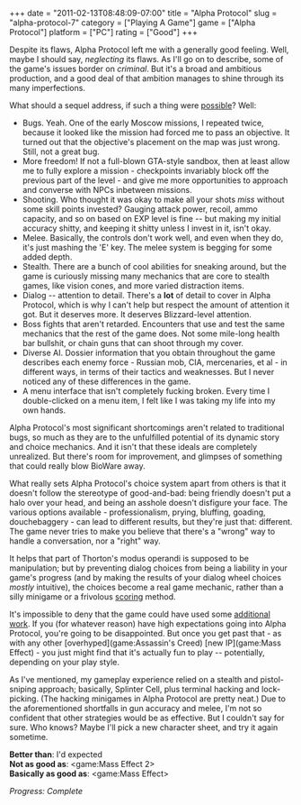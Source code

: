 +++
date = "2011-02-13T08:48:09-07:00"
title = "Alpha Protocol"
slug = "alpha-protocol-7"
category = ["Playing A Game"]
game = ["Alpha Protocol"]
platform = ["PC"]
rating = ["Good"]
+++

Despite its flaws, Alpha Protocol left me with a generally good feeling.  Well, maybe I should say, <i>neglecting</i> its flaws.  As I'll go on to describe, some of the game's issues border on <i>criminal</i>.  But it's a broad and ambitious production, and a good deal of that ambition manages to shine through its many imperfections.

What should a sequel address, if such a thing were <a href="http://www.joystiq.com/2010/07/06/alpha-protocol-sequel-denied-low-sales-to-blame/">possible</a>?  Well:

* Bugs.  Yeah.  One of the early Moscow missions, I repeated twice, because it looked like the mission had forced me to pass an objective.  It turned out that the objective's placement on the map was just wrong.  Still, not a great bug.
* More freedom!  If not a full-blown GTA-style sandbox, then at least allow me to fully explore a mission - checkpoints invariably block off the previous part of the level - and give me more opportunities to approach and converse with NPCs inbetween missions.
* Shooting.  Who thought it was okay to make all your shots <i>miss</i> without some skill points invested?  Gauging attack power, recoil, ammo capacity, and so on based on EXP level is fine -- but making my initial accuracy shitty, and keeping it shitty unless I invest in it, isn't okay.
* Melee.  Basically, the controls don't work well, and even when they do, it's just mashing the 'E' key.  The melee system is begging for some added depth.
* Stealth.  There are a bunch of cool abilities for sneaking around, but the game is curiously missing many mechanics that are core to stealth games, like vision cones, and more varied distraction items.
* Dialog -- attention to detail.  There's a <b>lot</b> of detail to cover in Alpha Protocol, which is why I can't help but respect the amount of attention it got.  But it deserves more.  It deserves Blizzard-level attention.
* Boss fights that aren't retarded.  Encounters that use and test the same mechanics that the rest of the game does.  Not some mile-long health bar bullshit, or chain guns that can shoot through my cover.
* Diverse AI.  Dossier information that you obtain throughout the game describes each enemy force - Russian mob, CIA, mercenaries, et al - in different ways, in terms of their tactics and weaknesses.  But I never noticed any of these differences in the game.
* A menu interface that isn't completely fucking broken.  Every time I double-clicked on a menu item, I felt like I was taking my life into my own hands.

Alpha Protocol's most significant shortcomings aren't related to traditional bugs, so much as they are to the unfulfilled potential of its dynamic story and choice mechanics.  And it isn't that these ideals are completely unrealized.  But there's room for improvement, and glimpses of something that could really blow BioWare away.

What really sets Alpha Protocol's choice system apart from others is that it doesn't follow the stereotype of good-and-bad: being friendly doesn't put a halo over your head, and being an asshole doesn't disfigure your face.  The various options available - professionalism, prying, bluffing, goading, douchebaggery - can lead to different results, but they're just that: different.  The game never tries to make you believe that there's a "wrong" way to handle a conversation, nor a "right" way.

It helps that part of Thorton's modus operandi is supposed to be manipulation; but by preventing dialog choices from being a liability in your game's progress (and by making the results of your dialog wheel choices <i>mostly</i> intuitive), the choices become a real game mechanic, rather than a silly minigame or a frivolous <a href="http://masseffect.wikia.com/wiki/Romance">scoring</a> method.

It's impossible to deny that the game could have used some <a href="http://www.joystiq.com/2010/05/14/alpha-protocol-delay-back-to-a-business-decision-only/">additional work</a>.  If you (for whatever reason) have high expectations going into Alpha Protocol, you're going to be disappointed.  But once you get past that - as with any other [overhyped](game:Assassin's Creed) [new IP](game:Mass Effect) - you just might find that it's actually fun to play -- potentially, depending on your play style.

As I've mentioned, my gameplay experience relied on a stealth and pistol-sniping approach; basically, Splinter Cell, plus terminal hacking and lock-picking.  (The hacking minigames in Alpha Protocol are pretty neat.)  Due to the aforementioned shortfalls in gun accuracy and melee, I'm not so confident that other strategies would be as effective.  But I couldn't say for sure.  Who knows?  Maybe I'll pick a new character sheet, and try it again sometime.

<b>Better than</b>: I'd expected  
<b>Not as good as</b>: <game:Mass Effect 2>  
<b>Basically as good as</b>: <game:Mass Effect>

<i>Progress: Complete</i>